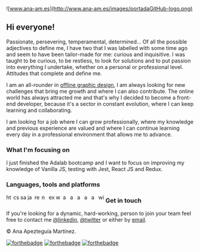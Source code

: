 ![www.ana-am.es](http://www.ana-am.es/images/portadaGitHub-logo.png)

## Hi everyone!

Passionate, persevering, temperamental, determined... Of all the possible adjectives to define me, I have two that I was labelled with some time ago and seem to have been tailor-made for me: curious and inquisitive.
I was taught to be curious, to be restless, to look for solutions and to put passion into everything I undertake, whether on a personal or professional level. Attitudes that complete and define me.

I am an all-rounder in [offline graphic design](http://www.ana-am.es), I am always looking for new challenges that bring me growth and where I can also contribute. The online world has always attracted me and that's why I decided to become a front-end developer, because it's a sector in constant evolution, where I can keep learning and collaborating.

I am looking for a job where I can grow professionally, where my knowledge and previous experience are valued and where I can continue learning every day in a professional environment that allows me to advance.

### What I'm focusing on

I just finished the Adalab bootcamp and I want to focus on improving my knowledge of Vanilla JS, testing with Jest, React JS and Redux.

### Languages, tools and platforms

<img align="left" alt="html5" height="16" width="16" src="https://cdn.jsdelivr.net/npm/simple-icons@v4/icons/html5.svg" />
<img align="left" alt="css3" height="16" width="16" src="https://cdn.jsdelivr.net/npm/simple-icons@v4/icons/css3.svg" />
<img align="left" alt="sass" height="16" width="16" src="https://cdn.jsdelivr.net/npm/simple-icons@v4/icons/sass.svg" />
<img align="left" alt="javascript" height="16" width="16" src="https://cdn.jsdelivr.net/npm/simple-icons@v4/icons/javascript.svg" />
<img align="left" alt="react" height="16" width="16" src="https://cdn.jsdelivr.net/npm/simple-icons@v4/icons/react.svg" />
<img align="left" alt="node-dot-js" height="16" width="16" src="https://cdn.jsdelivr.net/npm/simple-icons@v4/icons/node-dot-js.svg" />
<img align="left" alt="express" height="16" width="16" src="https://cdn.jsdelivr.net/npm/simple-icons@v4/icons/express.svg" />
<img align="left" alt="wordpress" height="16" width="16" src="https://cdn.jsdelivr.net/npm/simple-icons@v4/icons/wordpress.svg" />
<img align="left" alt="adobeillustrator" height="16" width="16" src="https://cdn.jsdelivr.net/npm/simple-icons@v4/icons/adobeillustrator.svg" />
<img align="left" alt="adobephotoshop" height="16" width="16" src="https://cdn.jsdelivr.net/npm/simple-icons@v4/icons/adobephotoshop.svg" />
<img align="left" alt="adobeindesign" height="16" width="16" src="https://cdn.jsdelivr.net/npm/simple-icons@v4/icons/adobeindesign.svg" />
<img align="left" alt="adobecreativecloud" height="16" width="16" src="https://cdn.jsdelivr.net/npm/simple-icons@v4/icons/adobecreativecloud.svg"/>
<img align="left" alt="apple" height="16" width="16" src="https://cdn.jsdelivr.net/npm/simple-icons@v4/icons/apple.svg" />
<img align="left" alt="windowsxp" height="16" width="16" src="https://cdn.jsdelivr.net/npm/simple-icons@v4/icons/windowsxp.svg" />

### Get in touch

If you're looking for a dynamic, hard-working, person to join your team feel free to contact me [@linkedin](https://www.linkedin.com/in/anaapezteguiamartinez/), [@twitter](https://twitter.com/anadisena) or either by [email](mailto:hola@ana-am.es).

© Ana Apezteguía Martínez.

[![forthebadge](https://forthebadge.com/images/badges/built-with-love.svg)](https://forthebadge.com) [![forthebadge](https://forthebadge.com/images/badges/makes-people-smile.svg)](https://forthebadge.com) [![forthebadge](https://forthebadge.com/images/badges/powered-by-responsibility.svg)](https://forthebadge.com)
